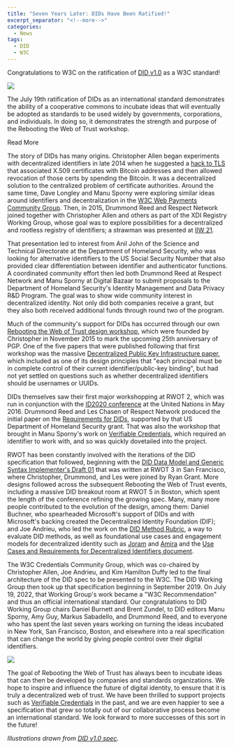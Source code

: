```yaml
---
title: "Seven Years Later: DIDs Have Been Ratified!"
excerpt_separator: "<!--more-->"
categories:
  - News
tags:
  - DID
  - W3C
---
```


Congratulations to W3C on the ratification of [DID v1.0](https://www.w3.org/TR/did-core/) as a W3C standard!

![](/images/did-image-1.svg)

The July 19th ratification of DIDs as an international standard demonstrates the ability of a cooperative commons to incubate ideas that will eventually be adopted as standards to be used widely by governments, corporations, and individuals. In doing so, it demonstrates the strength and purpose of the Rebooting the Web of Trust workshop.

<div class="bold--excerpt--node">Read More</div>

<!--more-->

The story of DIDs has many origins. Christopher Allen began experiments with decentralized identifiers in late 2014 when he suggested  a [hack to TLS](https://github.com/ChristopherA/revocable-self-signed-tls-certificates-hack) that associated X.509 certificates with Bitcoin addresses and then allowed revocation of those certs by spending the Bitcoin. It was a decentralized solution to the centralized problem of certificate authorities. Around the same time, Dave Longley and Manu Sporny were exploring similar ideas around identifiers and decentralization in the [W3C Web Payments Community Group](https://web-payments.org/minutes/2014-05-07/). Then, in 2015, Drummond Reed and Respect Network joined together with Christopher Allen and others as part of the XDI Registry Working Group, whose goal was to explore possibilities for a decentralized and rootless registry of identifiers; a strawman was presented at [IIW 21](https://iiw.idcommons.net/A_Registry_Directory_~_based_on_BLOCKCHAIN_that_is_ROOTless_%26_NOT_Centralized).

That presentation led to interest from Anil John of the Science and Technical Directorate at the Department of Homeland Security, who was looking for alternative identifiers to the US Social Security Number that also provided clear differentiation between identifier and authenticator functions. A coordinated community effort then led both Drummond Reed at Respect Network and Manu Sporny at Digital Bazaar to submit proposals to the Department of Homeland Security's Identity Management and Data Privacy R&D Program. The goal was to show wide community interest in decentralized identity. Not only did both companies receive a grant, but they also both received additional funds through round two of the program.

Much of the community's support for DIDs has occurred through our own [Rebooting the Web of Trust design workshop](https://www.weboftrust.info/), which were founded by Christopher in November 2015 to mark the upcoming 25th anniversary of PGP. One of the five papers that were published following that first workshop was the massive [Decentralized Public Key Infrastructure paper](https://github.com/WebOfTrustInfo/rwot1-sf/blob/master/final-documents/dpki.pdf), which included as one of its design principles that "each principal must be in complete control of their current identifier/public-key binding", but had not yet settled on questions such as whether decentralized identifiers should be usernames or UUIDs.

DIDs themselves saw their first major workshopping at RWOT 2, which was run in conjunction with the [ID2020 conference](https://medium.com/id2020/id2020-holds-inaugural-summit-at-the-united-nations-7112014add5e) at the United Nations in May 2016. Drummond Reed and Les Chasen of Respect Network produced the initial paper on the [Requirements for DIDs](https://github.com/WebOfTrustInfo/rwot2-id2020/blob/master/final-documents/requirements-for-dids.pdf), supported by that US Department of Homeland Security grant. That was also the workshop that brought in Manu Sporny's work on [Verifiable Credentials](https://www.w3.org/TR/vc-data-model/), which required an identifier to work with, and so was quickly dovetailed into the project.

RWOT has been constantly involved with the iterations of the DID specification that followed, beginning with the [DID Data Model and Generic Syntax Implementer's Draft 01](https://github.com/WebOfTrustInfo/rwot3-sf/blob/master/final-documents/did-implementer-draft-10.pdf) that was written at RWOT 3 in San Francisco, where Christopher, Drummond, and Les were joined by Ryan Grant. More designs followed across the subsequent Rebooting the Web of Trust events, including a massive DID breakout room at RWOT 5 in Boston, which spent the length of the conference refining the growing spec. Many, many more people contributed to the evolution of the design, among them: Daniel Buchner, who spearheaded Microsoft's support of DIDs and with Microsoft's backing created the Decentralized Identity Foundation (DIF); and Joe Andrieu, who led the work on the [DID Method Rubric](https://www.w3.org/TR/did-rubric/), a way to evaluate DID methods, as well as foundational use cases and engagement models for decentralized identity such as [Joram](https://github.com/WebOfTrustInfo/rwot3-sf/blob/master/final-documents/joram-engagement-model.pdf) and [Amira](https://github.com/WebOfTrustInfo/rwot5-boston/blob/master/final-documents/amira.pdf) and the [Use Cases and Requirements for Decentralized Identifiers document](https://www.w3.org/TR/did-use-cases/).

The W3C Credentials Community Group, which was co-chaired by Christopher Allen, Joe Andrieu, and Kim Hamilton Duffy led to the final architecture of the DID spec to be presented to the W3C. The DID Working Group then took up that specification beginning in September 2019. On July 19, 2022, that Working Group's work became a "W3C Recommendation" and thus an official international standard. Our congratulations to DID Working Group chairs Daniel Burnett and Brent Zundel, to DID editors Manu Sporny, Amy Guy, Markus Sabadello, and Drummond Reed, and to everyone who has spent the last seven years working on turning the ideas incubated in New York, San Francisco, Boston, and elsewhere into a real specification that can change the world by giving people control over their digital identifiers.

![](/images/did-image-2.svg)

The goal of Rebooting the Web of Trust has always been to incubate ideas that can then be developed by companies and standards organizations. We hope to inspire and influence the future of digital identity, to ensure that it is truly a decentralized web of trust. We have been thrilled to support projects such as [Verifiable Credentials](https://www.w3.org/TR/vc-data-model/) in the past, and we are even happier to see a specification that grew so totally out of our collaborative process become an international standard. We look forward to more successes of this sort in the future!

_Illustrations drawn from [DID v1.0 spec](https://www.w3.org/TR/did-core/)._
